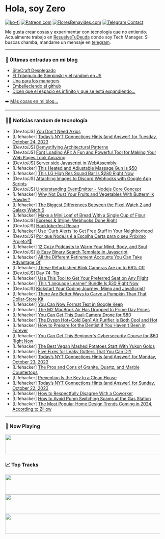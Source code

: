 # Hola, soy Zero

[![ko-fi](https://ko-fi.com/img/githubbutton_sm.svg)](https://ko-fi.com/J3J4N0LUK)
[![Patreon.com](https://img.shields.io/endpoint.svg?url=https%3A%2F%2Fshieldsio-patreon.vercel.app%2Fapi%3Fusername%3Dzerodragon%26type%3Dpatrons&style=for-the-badge)](https://patreon.com/zerodragon)
[![FloresBenavides.com](https://img.shields.io/website?down_message=oops&label=MiBlog&style=for-the-badge&up_message=online&url=https%3A%2F%2Ffloresbenavides.com)](https://floresbenavides.com)
[![Telegram Contact](https://img.shields.io/badge/escr%C3%ADbeme-ZeroDragon-%2326A5E4?style=for-the-badge&logo=telegram)](https://t.me/zerodragon)

Me gusta crear cosas y experimentar con tecnología que no entiendo.
Actualmente trabajo en [ResuelveTuDeuda](http://github.com/resuelve) donde soy Tech Manager.
Si buscas chamba, mandame un mensaje en [telegram](https://t.me/zerodragon).

---

### 📕 Últimas entradas en mi blog
<!-- BLOG-POST-LIST:START -->
- [SiteCraft Desplegado](https://floresbenavides.com/sitecraft-desplegado/)
- [El Triángulo de Sierpinski y el random en JS](https://floresbenavides.com/el-triangulo-de-sierpinski-y-el-random-en-js/)
- [Una para los managers](https://floresbenavides.com/una-para-los-managers/)
- [Embelleciendo el github](https://floresbenavides.com/embelleciendo-el-github/)
- [Dicen que el espacio es infinito y que se está expandiendo…](https://floresbenavides.com/dicen-que-el-espacio-es-infinito-y-que-se-esta-expandiendo/)
<!-- BLOG-POST-LIST:END -->

➡️ [Más cosas en mi blog...](https://floresbenavides.com)

---

### 👨‍💻 Noticias random de tecnología
<!-- TECH-POSTS:START -->
- [Dev.to/JS] [You Don&#39;t Need Axios](https://dev.to/ngfizzy/you-dont-need-axios-34j9)
- [Lifehacker] [Today’s NYT Connections Hints &lpar;and Answer&rpar; for Tuesday, October 24, 2023](https://lifehacker.com/nyt-connections-answer-today-october-24-2023-1850949522)
- [Dev.to/JS] [Demystifying Architectural Patterns](https://dev.to/alvisonhunter/demystifying-architectural-patterns-2nik)
- [Dev.to/JS] [Font Loading API: A Fun and Powerful Tool for Making Your Web Pages Look Amazing](https://dev.to/joebim/font-loading-api-a-fun-and-powerful-tool-for-making-your-web-pages-look-amazing-4a35)
- [Dev.to/JS] [Server side Javascript in WebAssembly](https://dev.to/technosophos/server-side-javascript-in-webassembly-4coh)
- [Lifehacker] [This Heated and Adjustable Massage Gun Is $50](https://lifehacker.com/this-heated-and-adjustable-massage-gun-is-50-1850945815)
- [Lifehacker] [This LG High Res Sound Bar Is $280 Right Now](https://lifehacker.com/this-lg-high-res-sound-bar-is-280-right-now-1850951508)
- [Dev.to/JS] [Attaching Images to Discord Webhooks with Google App Scripts](https://dev.to/elitogame/attaching-images-to-discord-webhooks-with-google-app-scripts-4053)
- [Dev.to/JS] [Understanding EventEmitter - Nodejs Core Concept](https://dev.to/taiwo17/understanding-eventemitter-nodejs-core-concept-3ffg)
- [Lifehacker] [Why Not Dust Your Fruits and Vegetables With Buttermilk Powder?](https://lifehacker.com/why-not-dust-your-fruits-and-vegetables-with-buttermilk-1850950818)
- [Lifehacker] [The Biggest Differences Between the Pixel Watch 2 and Galaxy Watch 6](https://lifehacker.com/the-biggest-differences-between-the-pixel-watch-2-and-g-1850950925)
- [Lifehacker] [Make a Mini Loaf of Bread With a Single Cup of Flour](https://lifehacker.com/make-a-mini-loaf-of-bread-with-a-single-cup-of-flour-1850950863)
- [Dev.to/JS] [Express &amp; Stripe: Webhooks Done Right](https://dev.to/stephensamra/express-stripe-webhooks-done-right-1510)
- [Dev.to/JS] [Hacktoberfest Recap](https://dev.to/sdthaker/hacktoberfest-recap-494k)
- [Lifehacker] [Use ‘Curb Alerts’ to Get Free Stuff in Your Neighborhood](https://lifehacker.com/use-curb-alerts-to-get-free-stuff-in-your-neighborhoo-1850950095)
- [Dev.to/JS] [Por que Node.js é a Escolha Certa para o seu Próximo Projeto?💚](https://dev.to/nagref/por-que-nodejs-e-a-escolha-certa-para-o-seu-proximo-projeto-517e)
- [Lifehacker] [12 Cozy Podcasts to Warm Your Mind, Body, and Soul](https://lifehacker.com/best-cozy-podcasts-1850950191)
- [Dev.to/JS] [⚙️ Easy Binary Search Template in Javascript](https://dev.to/raaynaldo/easy-binary-search-template-in-javascript-18i5)
- [Lifehacker] [All the Different Retirement Accounts You Can Take Advantage Of](https://lifehacker.com/all-the-different-retirement-accounts-you-can-take-adva-1850950256)
- [Lifehacker] [These Refurbished Blink Cameras Are up to 66% Off](https://lifehacker.com/these-refurbished-blink-cameras-are-up-to-66-off-1850950512)
- [Dev.to/JS] [Day 74: Tip](https://dev.to/dhrn/day-74-tip-calculator-352l)
- [Lifehacker] [Use This Tool to Get Your Preferred Seat on Any Flight](https://lifehacker.com/use-this-tool-to-get-your-preferred-seat-on-any-flight-1850949719)
- [Lifehacker] [This ‘Language Learner’ Bundle Is $30 Right Now](https://lifehacker.com/this-language-learner-bundle-is-30-right-now-1850945763)
- [Dev.to/JS] [Kickstart Your Coding Journey: Mimo and JavaScript!](https://dev.to/shawn2208/kickstart-your-coding-journey-mimo-and-javascript-1j3j)
- [Lifehacker] [There Are Better Ways to Carve a Pumpkin Than That Dollar-Store Kit](https://lifehacker.com/there-are-better-ways-to-carve-a-pumpkin-than-that-doll-1850949973)
- [Lifehacker] [You Can Now Format Text in Google Keep](https://lifehacker.com/how-to-format-text-in-google-keep-1850949818)
- [Lifehacker] [The M2 MacBook Air Has Dropped to Prime Day Prices](https://lifehacker.com/the-m2-macbook-air-has-dropped-to-prime-day-prices-1850949799)
- [Lifehacker] [You Can Get This Dual-Camera Drone for $80](https://lifehacker.com/you-can-get-this-dual-camera-drone-for-80-1850945533)
- [Lifehacker] [The Dyson Hot+Cold Gen1 Air Purifier Is Both Cool and Hot](https://lifehacker.com/dyson-hot-cold-gen1-air-purifier-review-1850948670)
- [Lifehacker] [How to Prepare for the Dentist if You Haven&#39;t Been in Forever](https://lifehacker.com/how-to-prepare-for-the-dentist-if-you-havent-been-in-fo-1850931921)
- [Lifehacker] [You Can Get This Beginner&#39;s Cybersecurity Course for $60 Right Now](https://lifehacker.com/you-can-get-this-beginners-cybersecurity-course-for-60-1850935796)
- [Lifehacker] [The Best Vegan Mashed Potatoes Start With Yukon Golds](https://lifehacker.com/best-vegan-mashed-potatoes-recipe-1850946894)
- [Lifehacker] [Five Fixes for Leaky Gutters That You Can DIY](https://lifehacker.com/five-fixes-for-leaky-gutters-that-you-can-diy-1850946604)
- [Lifehacker] [Today’s NYT Connections Hints &lpar;and Answer&rpar; for Monday, October 23, 2023](https://lifehacker.com/nyt-connections-answer-today-october-23-2023-1850944964)
- [Lifehacker] [The Pros and Cons of Granite, Quartz, and Marble Countertops](https://lifehacker.com/the-pros-and-cons-of-granite-quartz-and-marble-counte-1850943472)
- [Lifehacker] [Prevention Is the Key to a Clean House](https://lifehacker.com/prevention-is-the-key-to-a-clean-house-1850943493)
- [Lifehacker] [Today’s NYT Connections Hints &lpar;and Answer&rpar; for Sunday, October 22, 2023](https://lifehacker.com/nyt-connections-answer-today-october-22-2023-1850943448)
- [Lifehacker] [How to Respectfully Disagree With a Coworker](https://lifehacker.com/how-to-respectfully-disagree-with-a-coworker-1850947325)
- [Lifehacker] [How to Avoid Pump Switching Scams at the Gas Station](https://lifehacker.com/how-to-avoid-pump-switching-scams-at-the-gas-station-1850947323)
- [Lifehacker] [The Most Popular Home Design Trends Coming in 2024, According to Zillow](https://lifehacker.com/the-most-popular-home-design-trends-coming-in-2024-acc-1850947316)<!-- TECH-POSTS:END -->

---

### 🎵 Now Playing
<a href="https://spotify-now-playing-dun.vercel.app/now-playing?open"><img src="https://spotify-now-playing-dun.vercel.app/now-playing" width="540" height="64"></a>

### 📈 Top Tracks
<a href="https://spotify-now-playing-dun.vercel.app/top-tracks?i=1&open"><img src="https://spotify-now-playing-dun.vercel.app/top-tracks?i=1" width="540" height="64"></a>
<a href="https://spotify-now-playing-dun.vercel.app/top-tracks?i=2&open"><img src="https://spotify-now-playing-dun.vercel.app/top-tracks?i=2" width="540" height="64"></a>
<a href="https://spotify-now-playing-dun.vercel.app/top-tracks?i=3&open"><img src="https://spotify-now-playing-dun.vercel.app/top-tracks?i=3" width="540" height="64"></a>

